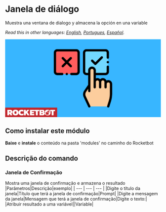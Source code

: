 # Janela de diálogo
  
Muestra una ventana de dialogo y almacena la opción en una variable 

*Read this in other languages: [English](Manual_dialog_.md), [Portugues](Manual_dialog_.pr.md), [Español](Manual_dialog_.es.md).*
  
![banner](imgs/Banner_dialog_.png)
## Como instalar este módulo
  
__Baixe__ e __instale__ o conteúdo na pasta 'modules' no caminho do Rocketbot  



## Descrição do comando

### Janela de Confirmação
  
Mostra uma janela de confirmação e armazena o resultado
|Parâmetros|Descrição|exemplo|
| --- | --- | --- |
|Digite o título da janela|Título que terá a janela de confirmação|Prompt|
|Digite a mensagem da janela|Mensagem que terá a janela de confirmação|Digite o texto:|
|Atribuir resultado a uma variável||Variable|
